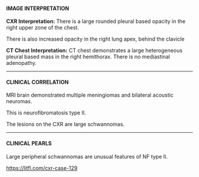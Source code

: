 #### IMAGE INTERPRETATION
**CXR Interpretation:** There is a large rounded pleural based opacity in the right upper zone of the chest.

There is also increased opacity in the right lung apex, behind the clavicle

**CT Chest Interpretation:** CT chest demonstrates a large heterogeneous pleural based mass in the right hemithorax. There is no mediastinal adenopathy.

---------------
#### CLINICAL CORRELATION
MRI brain demonstrated multiple meningiomas and bilateral acoustic neuromas.

This is neurofibromatosis type II.

The lesions on the CXR are large schwannomas.

---------------
#### CLINICAL PEARLS
Large peripheral schwannomas are unusual features of NF type II.


<https://litfl.com/cxr-case-129>